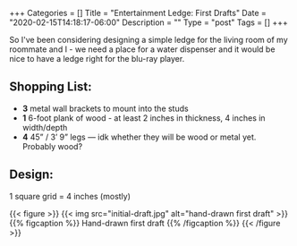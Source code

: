 +++
Categories = []
Title = "Entertainment Ledge: First Drafts"
Date = "2020-02-15T14:18:17-06:00"
Description = ""
Type = "post"
Tags = []
+++

So I've been considering designing a simple ledge for the living room of my roommate and I - we need a place for a water dispenser and it would be nice to have a ledge right for the blu-ray player.

## Shopping List:

- **3** metal wall brackets to mount into the studs
- **1** 6-foot plank of wood - at least 2 inches in thickness, 4 inches in width/depth
- **4** 45” / 3’ 9” legs — idk whether they will be wood or metal yet. Probably wood?

## Design:

1 square grid = 4 inches (mostly)

{{< figure >}}
{{< img src="initial-draft.jpg" alt="hand-drawn first draft" >}}
{{% figcaption %}}
Hand-drawn first draft
{{% /figcaption %}}
{{< /figure >}}
